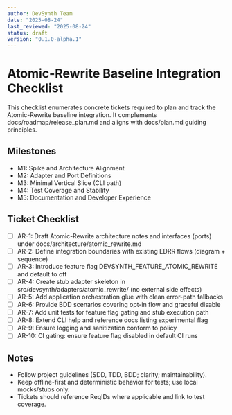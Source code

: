 ```yaml
---
author: DevSynth Team
date: "2025-08-24"
last_reviewed: "2025-08-24"
status: draft
version: "0.1.0-alpha.1"
---
```

# Atomic-Rewrite Baseline Integration Checklist

This checklist enumerates concrete tickets required to plan and track the Atomic-Rewrite baseline integration. It complements docs/roadmap/release_plan.md and aligns with docs/plan.md guiding principles.

## Milestones
- M1: Spike and Architecture Alignment
- M2: Adapter and Port Definitions
- M3: Minimal Vertical Slice (CLI path)
- M4: Test Coverage and Stability
- M5: Documentation and Developer Experience

## Ticket Checklist
- [ ] AR-1: Draft Atomic-Rewrite architecture notes and interfaces (ports) under docs/architecture/atomic_rewrite.md
- [ ] AR-2: Define integration boundaries with existing EDRR flows (diagram + sequence)
- [ ] AR-3: Introduce feature flag DEVSYNTH_FEATURE_ATOMIC_REWRITE and default to off
- [ ] AR-4: Create stub adapter skeleton in src/devsynth/adapters/atomic_rewrite/ (no external side effects)
- [ ] AR-5: Add application orchestration glue with clean error-path fallbacks
- [ ] AR-6: Provide BDD scenarios covering opt-in flow and graceful disable
- [ ] AR-7: Add unit tests for feature flag gating and stub execution path
- [ ] AR-8: Extend CLI help and reference docs listing experimental flag
- [ ] AR-9: Ensure logging and sanitization conform to policy
- [ ] AR-10: CI gating: ensure feature flag disabled in default CI runs

## Notes
- Follow project guidelines (SDD, TDD, BDD; clarity; maintainability).
- Keep offline-first and deterministic behavior for tests; use local mocks/stubs only.
- Tickets should reference ReqIDs where applicable and link to test coverage.
